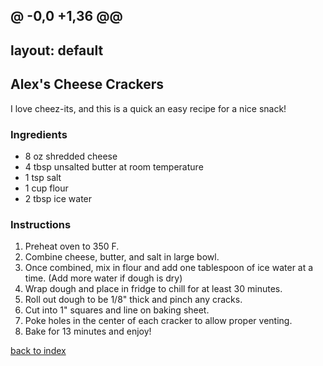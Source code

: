 @ -0,0 +1,36 @@
---
layout: default
---

<!---
This is a comment. Note the triple dash to start, but double to end
-->

## Alex's Cheese Crackers
<!---
Name: Alexandra Sabala
-->
I love cheez-its, and this is a quick an easy recipe for a nice snack!

### Ingredients
- 8 oz shredded cheese
- 4 tbsp unsalted butter at room temperature
- 1 tsp salt
- 1 cup flour
- 2 tbsp ice water

### Instructions
1. Preheat oven to 350 F.
2. Combine cheese, butter, and salt in large bowl.
3. Once combined, mix in flour and add one tablespoon of ice water at a time. (Add more water if dough is dry)
4. Wrap dough and place in fridge to chill for at least 30 minutes.
5. Roll out dough to be 1/8" thick and pinch any cracks.
6. Cut into 1" squares and line on baking sheet.
7. Poke holes in the center of each cracker to allow proper venting.
8. Bake for 13 minutes and enjoy!

<!--
Keep this link to return to the index
-->
[back to index](../)